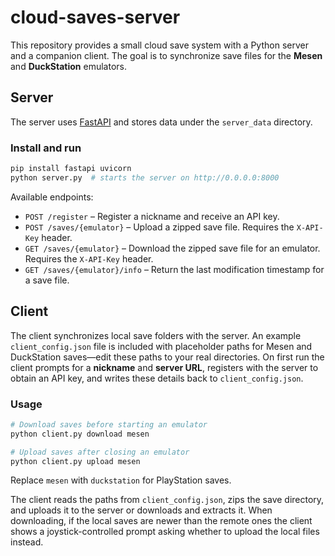 # cloud-saves-server

This repository provides a small cloud save system with a Python server and a companion client.  The goal is to synchronize save files for the **Mesen** and **DuckStation** emulators.

## Server

The server uses [FastAPI](https://fastapi.tiangolo.com/) and stores data under the `server_data` directory.

### Install and run

```bash
pip install fastapi uvicorn
python server.py  # starts the server on http://0.0.0.0:8000
```

Available endpoints:

- `POST /register` – Register a nickname and receive an API key.
- `POST /saves/{emulator}` – Upload a zipped save file. Requires the `X-API-Key` header.
- `GET /saves/{emulator}` – Download the zipped save file for an emulator. Requires the `X-API-Key` header.
- `GET /saves/{emulator}/info` – Return the last modification timestamp for a save file.

## Client

The client synchronizes local save folders with the server. An example
`client_config.json` file is included with placeholder paths for Mesen and
DuckStation saves—edit these paths to your real directories. On first run the
client prompts for a **nickname** and **server URL**, registers with the server
to obtain an API key, and writes these details back to `client_config.json`.

### Usage

```bash
# Download saves before starting an emulator
python client.py download mesen

# Upload saves after closing an emulator
python client.py upload mesen
```

Replace `mesen` with `duckstation` for PlayStation saves.

The client reads the paths from `client_config.json`, zips the save directory, and uploads it to the server or downloads and extracts it. When downloading, if the local saves are newer than the remote ones the client shows a joystick-controlled prompt asking whether to upload the local files instead.
